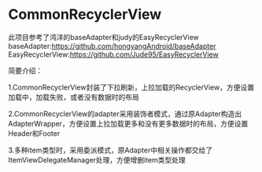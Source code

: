 # CommonRecyclerView

此项目参考了鸿洋的baseAdapter和judy的EasyRecyclerView
baseAdapter:https://github.com/hongyangAndroid/baseAdapter
EasyRecyclerView:https://github.com/Jude95/EasyRecyclerView

简要介绍：

1.CommonRecyclerView封装了下拉刷新，上拉加载的RecyclerView，方便设置加载中，加载失败，或者没有数据时的布局

2.CommonRecyclerView的adapter采用装饰者模式，通过原Adapter构造出AdapterWrapper，方便设置上拉加载更多和没有更多数据时的布局，方便设置Header和Footer

3.多种item类型时，采用委派模式，原Adapter中相关操作都交给了ItemViewDelegateManager处理，方便增删item类型处理
